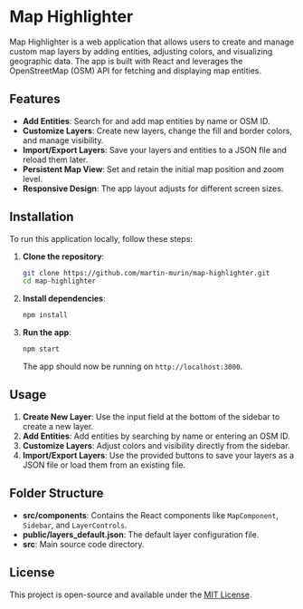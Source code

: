 # Map Highlighter

Map Highlighter is a web application that allows users to create and manage custom map layers by adding entities, adjusting colors, and visualizing geographic data. The app is built with React and leverages the OpenStreetMap (OSM) API for fetching and displaying map entities.

## Features

- **Add Entities**: Search for and add map entities by name or OSM ID.
- **Customize Layers**: Create new layers, change the fill and border colors, and manage visibility.
- **Import/Export Layers**: Save your layers and entities to a JSON file and reload them later.
- **Persistent Map View**: Set and retain the initial map position and zoom level.
- **Responsive Design**: The app layout adjusts for different screen sizes.

## Installation

To run this application locally, follow these steps:

1. **Clone the repository**:

   ```bash
   git clone https://github.com/martin-murin/map-highlighter.git
   cd map-highlighter
   ```

2. **Install dependencies**:

   ```bash
   npm install
   ```

3. **Run the app**:

   ```bash
   npm start
   ```

   The app should now be running on `http://localhost:3000`.

## Usage

1. **Create New Layer**: Use the input field at the bottom of the sidebar to create a new layer.
2. **Add Entities**: Add entities by searching by name or entering an OSM ID.
3. **Customize Layers**: Adjust colors and visibility directly from the sidebar.
4. **Import/Export Layers**: Use the provided buttons to save your layers as a JSON file or load them from an existing file.

## Folder Structure

- **src/components**: Contains the React components like `MapComponent`, `Sidebar`, and `LayerControls`.
- **public/layers_default.json**: The default layer configuration file.
- **src**: Main source code directory.

## License

This project is open-source and available under the [MIT License](LICENSE).

